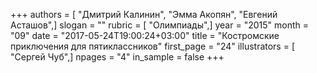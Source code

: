 +++
authors = [ "Дмитрий Калинин", "Эмма Акопян", "Евгений Асташов",]
slogan = ""
rubric = [ "Олимпиады",]
year = "2015"
month = "09"
date = "2017-05-24T19:00:24+03:00"
title = "Костромские приключения для пятиклассников"
first_page = "24"
illustrators = [ "Сергей Чуб",]
npages = "4"
in_sample = false
+++
